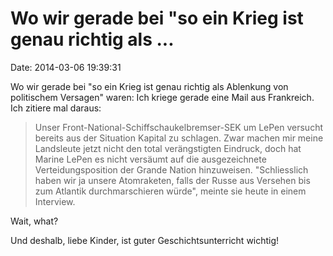 Wo wir gerade bei \"so ein Krieg ist genau richtig als \...
===========================================================

Date: 2014-03-06 19:39:31

Wo wir gerade bei \"so ein Krieg ist genau richtig als Ablenkung von
politischem Versagen\" waren: Ich kriege gerade eine Mail aus
Frankreich. Ich zitiere mal daraus:

> Unser Front-National-Schiffschaukelbremser-SEK um LePen versucht
> bereits aus der Situation Kapital zu schlagen. Zwar machen mir meine
> Landsleute jetzt nicht den total verängstigten Eindruck, doch hat
> Marine LePen es nicht versäumt auf die ausgezeichnete
> Verteidungsposition der Grande Nation hinzuweisen. \"Schliesslich
> haben wir ja unsere Atomraketen, falls der Russe aus Versehen bis zum
> Atlantik durchmarschieren würde\", meinte sie heute in einem
> Interview.

Wait, what?

Und deshalb, liebe Kinder, ist guter Geschichtsunterricht wichtig!

